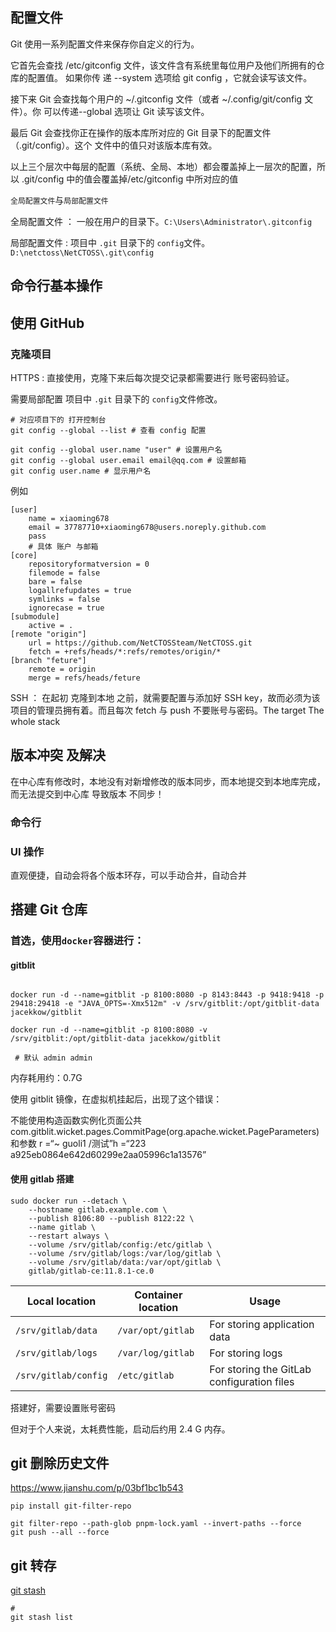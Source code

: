 ## 配置文件

Git 使用一系列配置文件来保存你自定义的行为。

它首先会查找 /etc/gitconfig 文件，该文件含有系统里每位用户及他们所拥有的仓库的配置值。 如果你传 递 --system 选项给 git config ，它就会读写该文件。

接下来 Git 会查找每个用户的 ~/.gitconfig 文件（或者 ~/.config/git/config 文件）。你 可以传递--global 选项让 Git 读写该文件。

最后 Git 会查找你正在操作的版本库所对应的 Git 目录下的配置文件（.git/config）。这个 文件中的值只对该版本库有效。

以上三个层次中每层的配置（系统、全局、本地）都会覆盖掉上一层次的配置，所以 .git/config 中的值会覆盖掉/etc/gitconfig 中所对应的值

`全局配置文件`与`局部配置文件`

全局配置文件 ： 一般在用户的目录下。`C:\Users\Administrator\.gitconfig`

局部配置文件 : 项目中 `.git` 目录下的 `config`文件。 `D:\netctoss\NetCTOSS\.git\config`

## 命令行基本操作

## 使用 GitHub

### 克隆项目

HTTPS : 直接使用，克隆下来后每次提交记录都需要进行 账号密码验证。

需要局部配置 项目中 `.git` 目录下的 `config`文件修改。

```shell
# 对应项目下的 打开控制台
git config --global --list # 查看 config 配置

git config --global user.name "user" # 设置用户名
git config --global user.email email@qq.com # 设置邮箱
git config user.name # 显示用户名
```

例如

```shell
[user]
    name = xiaoming678
    email = 37787710+xiaoming678@users.noreply.github.com
    pass
    # 具体 账户 与邮箱
[core]
    repositoryformatversion = 0
    filemode = false
    bare = false
    logallrefupdates = true
    symlinks = false
    ignorecase = true
[submodule]
    active = .
[remote "origin"]
    url = https://github.com/NetCTOSSteam/NetCTOSS.git
    fetch = +refs/heads/*:refs/remotes/origin/*
[branch "feture"]
    remote = origin
    merge = refs/heads/feture

```

SSH ： 在起初 克隆到本地 之前，就需要配置与添加好 SSH key，故而必须为该项目的管理员拥有着。而且每次 fetch 与 push 不要账号与密码。The target The whole stack

## 版本冲突 及解决

在中心库有修改时，本地没有对新增修改的版本同步，而本地提交到本地库完成，而无法提交到中心库 导致版本 不同步！

### 命令行

### UI 操作

直观便捷，自动会将各个版本环存，可以手动合并，自动合并

## 搭建 Git 仓库

### 首选，使用`docker`容器进行：

#### gitblit

```shell

docker run -d --name=gitblit -p 8100:8080 -p 8143:8443 -p 9418:9418 -p 29418:29418 -e "JAVA_OPTS=-Xmx512m" -v /srv/gitblit:/opt/gitblit-data jacekkow/gitblit

docker run -d --name=gitblit -p 8100:8080 -v /srv/gitblit:/opt/gitblit-data jacekkow/gitblit

 # 默认 admin admin
```

内存耗用约：0.7G

使用 gitblit 镜像，在虚拟机挂起后，出现了这个错误：

不能使用构造函数实例化页面公共 com.gitblit.wicket.pages.CommitPage(org.apache.wicket.PageParameters)和参数 r =“~ guoli1 /测试”h =“223 a925eb0864e642d60299e2aa05996c1a13576”

#### 使用 gitlab 搭建

```shell
sudo docker run --detach \
    --hostname gitlab.example.com \
    --publish 8106:80 --publish 8122:22 \
    --name gitlab \
    --restart always \
    --volume /srv/gitlab/config:/etc/gitlab \
    --volume /srv/gitlab/logs:/var/log/gitlab \
    --volume /srv/gitlab/data:/var/opt/gitlab \
    gitlab/gitlab-ce:11.8.1-ce.0
```

| Local location       | Container location | Usage                                      |
| -------------------- | ------------------ | ------------------------------------------ |
| `/srv/gitlab/data`   | `/var/opt/gitlab`  | For storing application data               |
| `/srv/gitlab/logs`   | `/var/log/gitlab`  | For storing logs                           |
| `/srv/gitlab/config` | `/etc/gitlab`      | For storing the GitLab configuration files |

搭建好，需要设置账号密码

但对于个人来说，太耗费性能，启动后约用 2.4 G 内存。

## git 删除历史文件

https://www.jianshu.com/p/03bf1bc1b543

```shell
pip install git-filter-repo

git filter-repo --path-glob pnpm-lock.yaml --invert-paths --force
git push --all --force
```

## git 转存

[git stash](https://www.cnblogs.com/grimm/p/10550438.html)

```shell
# 
git stash list 
```
